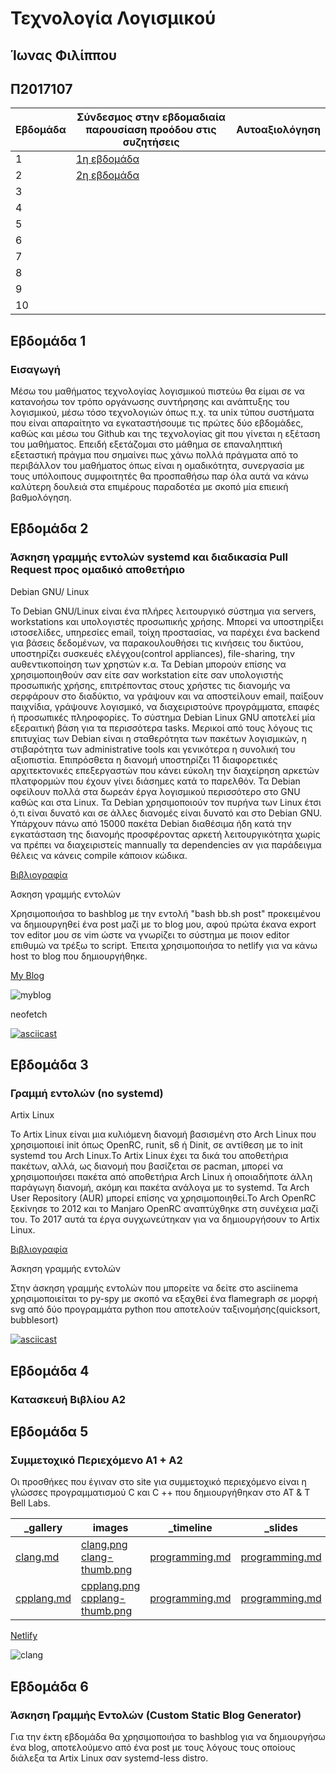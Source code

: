 # Τεχνολογία Λογισμικού
## Ίωνας Φιλίππου
## Π2017107




| Εβδομάδα    | Σύνδεσμος στην εβδομαδιαία παρουσίαση προόδου στις συζητήσεις | Αυτοαξιολόγηση |
| ----------- | ----------- |  ----------- |
| 1     | [1η εβδομάδα](https://github.com/courses-ionio/sw/discussions/1770)      | |
| 2   | [2η εβδομάδα](https://github.com/courses-ionio/sw/discussions/1771)        | |
| 3   |             | |
| 4   |             | |
| 5   |             | |
| 6   |             | |
| 7   |             | |
| 8   |             | |
| 9   |             | |
| 10   |             | |

## Εβδομάδα 1
### Εισαγωγή
  Μέσω του μαθήματος τεχνολογίας λογισμικού πιστεύω θα είμαι σε να κατανοήσω τον τρόπο οργάνωσης συντήρησης και ανάπτυξης του λογισμικού, μέσω τόσο τεχνολογιών όπως π.χ. τα unix τύπου συστήματα που είναι απαραίτητο να εγκαταστήσουμε τις πρώτες δύο εβδομάδες, καθώς και μέσω του Github και της τεχνολογίας git που γίνεται η εξέταση του μαθήματος. Επειδή εξετάζομαι στο μάθημα σε επαναληπτική εξεταστική πράγμα που σημαίνει πως χάνω πολλά πράγματα από το περιβάλλον του μαθήματος όπως είναι η ομαδικότητα, συνεργασία με τους υπόλοιπους συμφοιτητές θα προσπαθήσω παρ όλα αυτά να κάνω καλύτερη δουλειά στα επιμέρους παραδοτέα με σκοπό μία επιεική βαθμολόγηση.

## Εβδομάδα 2
### Άσκηση γραμμής εντολών systemd και διαδικασία Pull Request προς ομαδικό αποθετήριο

Debian GNU/ Linux

Το Debian GNU/Linux είναι ένα πλήρες λειτουργικό σύστημα για servers, workstations και υπολογιστές προσωπικής χρήσης. Μπορεί να υποστηρίξει ιστοσελίδες, υπηρεσίες email, τοίχη προστασίας, να παρέχει ένα backend για βάσεις δεδομένων, να παρακουλουθήσει τις κινήσεις του δικτύου, υποστηρίζει συσκευές ελέγχου(control appliances), file-sharing, την αυθεντικοποίηση των χρηστών κ.α. Τα Debian μπορούν επίσης να χρησιμοποιηθούν σαν είτε σαν workstation είτε σαν υπολογιστής προσωπικής χρήσης, επιτρέποντας στους χρήστες τις διανομής να σερφάρουν στο διαδύκτιο, να γράψουν και να αποστείλουν email, παίξουν παιχνίδια, γράψουνε λογισμικό, να διαχειριστούνε προγράμματα, επαφές ή προσωπικές πληροφορίες. Το σύστημα Debian Linux GNU αποτελεί μία εξεραιτική βάση για τα περισσότερα tasks. Μερικοί από τους λόγους τις επιτυχίας των Debian είναι η σταθερότητα των πακέτων λογισμικών, η στιβαρότητα των administrative tools και γενικότερα η συνολική του αξιοπιστία. Επιπρόσθετα η διανομή υποστηρίζει 11 διαφορετικές αρχιτεκτονικές επεξεργαστών που κάνει εύκολη την διαχείρηση αρκετών πλατφορμών που έχουν γίνει διάσημες κατά το παρελθόν. Τα Debian οφείλουν πολλά στα δωρεάν έργα λογισμικού περισσότερο στο GNU καθώς και στα Linux. Τα Debian χρησιμοποιούν τον πυρήνα των Linux έτσι ό,τι είναι δυνατό και σε άλλες διανομές είναι δυνατό και στο Debian GNU. Υπάρχουν πάνω από 15000 πακέτα Debian διαθέσιμα ήδη κατά την εγκατάσταση της διανομής προσφέροντας αρκετή λειτουργικότητα χωρίς να πρέπει να διαχειριστείς mannually τα dependencies αν για παράδειγμα θέλεις να κάνεις compile κάποιον κώδικα.

[Βιβλιογραφία](https://books.google.gr/books?hl=el&lr=&id=CLC36PmPVtAC&oi=fnd&pg=PA17&dq=debian&ots=oxlsL2SSP2&sig=qg1-iGIOgxr-xCWbD345mLJSBzc&redir_esc=y#v=onepage&q=debian&f=false)

Άσκηση γραμμής εντολών 

Χρησιμοποιήσα το bashblog με την εντολή "bash bb.sh post" προκειμένου να δημιουργηθεί ένα post μαζί με το blog μου, αφού πρώτα έκανα export τον editor μου σε vim ώστε να γνωρίζει το σύστημα με ποιον editor επιθυμώ να τρέξω το script.
Έπειτα χρησιμοποιήσα το netlify για να κάνω host το blog που δημιουργήθηκε.

[My Blog](https://snazzy-narwhal-f276dc.netlify.app)

![myblog](https://github.com/iwnasFilippou/sw/assets/80246653/f7801aaf-c9c0-4bf9-9d64-5ca8428690e1)


neofetch

[![asciicast](https://asciinema.org/a/tBnJioka4tdJOiMwBtk67qTcu.svg)](https://asciinema.org/a/tBnJioka4tdJOiMwBtk67qTcu)

## Εβδομάδα 3
### Γραμμή εντολών (no systemd)

Artix Linux

Το Artix Linux είναι μια κυλιόμενη διανομή βασισμένη στο Arch Linux που χρησιμοποιεί init όπως OpenRC, runit, s6 ή Dinit, σε αντίθεση με το init systemd του Arch Linux.Το Artix Linux έχει τα δικά του αποθετήρια πακέτων, αλλά, ως διανομή που βασίζεται σε pacman, μπορεί να χρησιμοποιήσει πακέτα από αποθετήρια Arch Linux ή οποιαδήποτε άλλη παράγωγη διανομή, ακόμη και πακέτα ανάλογα με το systemd. Τα Arch User Repository (AUR) μπορεί επίσης να χρησιμοποιηθεί.Το Arch OpenRC ξεκίνησε το 2012 και το Manjaro OpenRC αναπτύχθηκε στη συνέχεια μαζί του. Το 2017 αυτά τα έργα συγχωνεύτηκαν για να δημιουργήσουν το Artix Linux.

[Βιβλιογραφία](https://en.wikipedia.org/wiki/Artix_Linux)

Άσκηση γραμμής εντολών

Στην άσκηση γραμμής εντολών που μπορείτε να δείτε στο asciinema χρησιμοποιείται το py-spy με σκοπό να εξαχθεί ένα flamegraph σε μορφή svg από δύο προγραμμάτα python που αποτελούν ταξινομήσης(quicksort, bubblesort)

[![asciicast](https://asciinema.org/a/NRtMxfHk5IVpyEyHXcaBz0wOK.svg)](https://asciinema.org/a/NRtMxfHk5IVpyEyHXcaBz0wOK)

## Εβδομάδα 4
### Κατασκευή Βιβλίου Α2

## Εβδομάδα 5
### Συμμετοχικό Περιεχόμενο Α1 + Α2 

Οι προσθήκες που έγιναν στο site για συμμετοχικό περιεχόμενο είναι η γλώσσες προγραμματισμού C και C ++ που δημιουργήθηκαν στο ΑΤ & Τ Bell Labs.

| _gallery      | images | _timeline | _slides |
| ----------- | ----------- | ----------- | ----------- |
|[clang.md](https://github.com/iwnasFilippou/_gallery/blob/96b238753a97e5c89f89abc8d935fa5652d67599/clang.md)      | [clang.png](https://github.com/iwnasFilippou/images/blob/ac7ac6d43e58756440f53ae90fe584458772a0aa/clang-thumb.png) [clang-thumb.png](https://github.com/iwnasFilippou/images/blob/ac7ac6d43e58756440f53ae90fe584458772a0aa/clang-thumb.png)       |[programming.md](https://github.com/iwnasFilippou/site/blob/master/_timeline/programming.md) |[programming.md](https://github.com/iwnasFilippou/site/blob/master/_slides/programming.md) |
| [cpplang.md](https://github.com/iwnasFilippou/_gallery/blob/96b238753a97e5c89f89abc8d935fa5652d67599/cpplang.md)   | [cpplang.png](https://github.com/iwnasFilippou/images/blob/ac7ac6d43e58756440f53ae90fe584458772a0aa/cpplang.png) [cpplang-thumb.png](https://github.com/iwnasFilippou/images/blob/ac7ac6d43e58756440f53ae90fe584458772a0aa/cpplang-thumb.png)        | [programming.md](https://github.com/iwnasFilippou/site/blob/master/_timeline/programming.md) |[programming.md](https://github.com/iwnasFilippou/site/blob/master/_slides/programming.md) |

[Netlify](https://tranquil-douhua-53faf3.netlify.app/)

![clang](https://github.com/iwnasFilippou/sw/assets/80246653/0d60ed99-12c5-4e66-a388-08114baea5c0)

## Εβδομάδα 6
### Άσκηση Γραμμής Εντολών (Custom Static Blog Generator)

Για την έκτη εβδομάδα θα χρησιμοποιήσα το bashblog για να δημιουργήσω ένα blog, αποτελούμενο από ένα post με τους λόγους τους οποίους διάλεξα τα Artix Linux σαν systemd-less distro.
